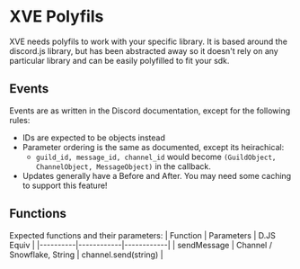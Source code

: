 # XVE Polyfils
XVE needs polyfils to work with your specific library.
It is based around the discord.js library, but has been abstracted away so it doesn't rely on any particular library and can be easily polyfilled to fit your sdk.

## Events
Events are as written in the Discord documentation, except for the following rules:
* IDs are expected to be objects instead
* Parameter ordering is the same as documented, except its heirachical:
    * `guild_id, message_id, channel_id` would become `(GuildObject, ChannelObject, MessageObject)` in the callback.
* Updates generally have a Before and After. You may need some caching to support this feature!

## Functions
Expected functions and their parameters:
| Function | Parameters | D.JS Equiv |
|----------|------------|------------|
| sendMessage | Channel / Snowflake, String | channel.send(string) |